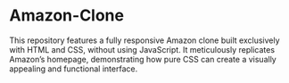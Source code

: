 # Amazon-Clone
This repository features a fully responsive Amazon clone built exclusively with HTML and CSS, without using JavaScript. It meticulously replicates Amazon’s homepage, demonstrating how pure CSS can create a visually appealing and functional interface. 
